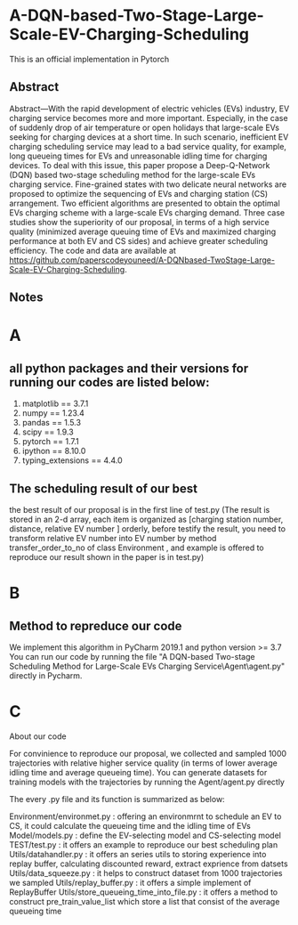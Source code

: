 # A-DQN-based-Two-Stage-Large-Scale-EV-Charging-Scheduling
This is an official implementation in Pytorch


## Abstract
Abstract—With the rapid development of electric vehicles (EVs) industry, EV charging service becomes more and more important. Especially, in the case of suddenly drop of air temperature or open holidays that large-scale EVs seeking for charging devices at a short time. In such scenario, inefficient EV charging scheduling service may lead to a bad service quality, for example, long queueing times for EVs and unreasonable idling time for charging devices. To deal with this issue, this paper propose a Deep-Q-Network (DQN) based two-stage scheduling method for the large-scale EVs charging service. Fine-grained states with two delicate neural networks are proposed to optimize the sequencing of EVs and charging station (CS) arrangement. Two efficient algorithms are presented to obtain the optimal EVs charging scheme with a large-scale EVs charging demand. Three case studies show the superiority of our proposal, in terms of a high service quality (minimized average queuing time of EVs and maximized charging performance at both EV and CS sides) and achieve greater scheduling efficiency. The code and data are available at https://github.com/paperscodeyouneed/A-DQNbased-TwoStage-Large-Scale-EV-Charging-Scheduling. 

## Notes

# A

## all python packages and their versions for running our codes are listed below:

1. matplotlib == 3.7.1
2. numpy == 1.23.4
3. pandas == 1.5.3
4. scipy == 1.9.3
5. pytorch == 1.7.1
6. ipython == 8.10.0
7. typing_extensions == 4.4.0

## The scheduling result of our best

the best result of our proposal is in the first line of test.py
(The result is stored in an 2-d array, each item is organized as [charging station number, distance, relative EV number ] orderly, before testify the result, you need to transform relative EV number into EV number by method transfer_order_to_no of class Environment , and example is offered to 
reproduce our result shown in the paper is in test.py)

# B

## Method to repreduce our code
We implement this algorithm in PyCharm 2019.1 and python version >= 3.7
You can run our code by running the  file "A DQN-based Two-stage Scheduling Method for Large-Scale EVs Charging Service\Agent\agent.py" directly in Pycharm.                       

# C

About our code

For convinience to reproduce our proposal, we collected and sampled 1000 trajectories with relative higher service quality (in terms of lower average idling time and average queueing time). You can generate datasets for training models with the trajectories by running the Agent/agent.py directly

The every .py file and its function is summarized as below:

Environment/environmet.py : offering an environmrnt to schedule an EV to CS, it could calculate the queueing time and the idling time of EVs
Model/models.py : define the EV-selecting model and CS-selecting model
TEST/test.py : it offers an example to reproduce our best scheduling plan 
Utils/datahandler.py : it offers an series utils to storing experience into replay buffer, calculating discounted reward, extract exprience from datsets 
Utils/data_squeeze.py : it helps to construct dataset from 1000 trajectories we sampled
Utils/replay_buffer.py : it offers a simple implement of ReplayBuffer
Utils/store_queueing_time_into_file.py : it offers a method to construct pre_train_value_list which store a list that consist of the average queueing time

